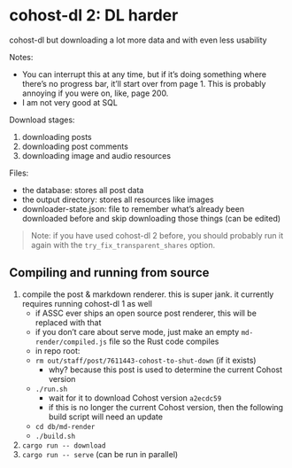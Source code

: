 # cohost-dl 2: DL harder
cohost-dl but downloading a lot more data and with even less usability

Notes:
- You can interrupt this at any time, but if it’s doing something where there’s no progress bar, it’ll start over from page 1.
  This is probably annoying if you were on, like, page 200.
- I am not very good at SQL

Download stages:
1. downloading posts
2. downloading post comments
3. downloading image and audio resources

Files:
- the database: stores all post data
- the output directory: stores all resources like images
- downloader-state.json: file to remember what’s already been downloaded before and skip downloading those things (can be edited)

> Note: if you have used cohost-dl 2 before, you should probably run it again with the `try_fix_transparent_shares` option.

## Compiling and running from source
1. compile the post & markdown renderer. this is super jank. it currently requires running cohost-dl 1 as well
    - if ASSC ever ships an open source post renderer, this will be replaced with that
    - if you don’t care about serve mode, just make an empty `md-render/compiled.js` file so the Rust code compiles
    - in repo root:
    - `rm out/staff/post/7611443-cohost-to-shut-down` (if it exists)
        - why? because this post is used to determine the current Cohost version
    - `./run.sh`
      - wait for it to download Cohost version `a2ecdc59`
      - if this is no longer the current Cohost version, then the following build script will need an update
    - `cd db/md-render`
    - `./build.sh`
2. `cargo run -- download`
3. `cargo run -- serve` (can be run in parallel)

